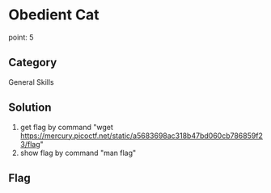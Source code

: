 # Obedient Cat
point: 5

## Category
General Skills

## Solution 
1. get flag by command "wget https://mercury.picoctf.net/static/a5683698ac318b47bd060cb786859f23/flag"
2. show flag by command "man flag"

## Flag 
